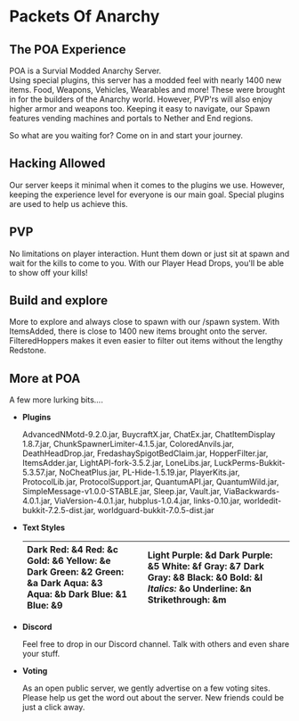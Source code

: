# Packets Of Anarchy

## The POA Experience

POA is a Survial Modded Anarchy Server.  
 Using special plugins, this server has a modded feel with nearly 1400 new items. Food, Weapons, Vehicles, Wearables and more! These were brought in for the builders of the Anarchy world. However, PVP'rs will also enjoy higher armor and weapons too. Keeping it easy to navigate, our Spawn features vending machines and portals to Nether and End regions.

 So what are you waiting for? Come on in and start your journey.

## Hacking Allowed

Our server keeps it minimal when it comes to the plugins we use. However, keeping the experience level for everyone is our main goal. Special plugins are used to help us achieve this.

## PVP

No limitations on player interaction. Hunt them down or just sit at spawn and wait for the kills to come to you. With our Player Head Drops, you'll be able to show off your kills!

## Build and explore

More to explore and always close to spawn with our /spawn system. With ItemsAdded, there is close to 1400 new items brought onto the server. FilteredHoppers makes it even easier to filter out items without the lengthy Redstone. 

## More at POA

A few more lurking bits....

* **Plugins**

  AdvancedNMotd-9.2.0.jar, BuycraftX.jar, ChatEx.jar, ChatItemDisplay 1.8.7.jar, ChunkSpawnerLimiter-4.1.5.jar, ColoredAnvils.jar, DeathHeadDrop.jar, FredashaySpigotBedClaim.jar, HopperFilter.jar, ItemsAdder.jar, LightAPI-fork-3.5.2.jar, LoneLibs.jar, LuckPerms-Bukkit-5.3.57.jar, NoCheatPlus.jar, PL-Hide-1.5.19.jar, PlayerKits.jar, ProtocolLib.jar, ProtocolSupport.jar, QuantumAPI.jar, QuantumWild.jar, SimpleMessage-v1.0.0-STABLE.jar, Sleep.jar, Vault.jar, ViaBackwards-4.0.1.jar, ViaVersion-4.0.1.jar, hubplus-1.0.4.jar, links-0.10.jar, worldedit-bukkit-7.2.5-dist.jar, worldguard-bukkit-7.0.5-dist.jar

* **Text Styles**

  | **Dark Red**: &4  **Red**: &c  **Gold**: &6  **Yellow**: &e  **Dark Green**: &2  **Green**: &a  **Dark Aqua**: &3  **Aqua**: &b  **Dark Blue**: &1  **Blue**: &9 |  | **Light Purple**: &d  **Dark Purple**: &5  **White**: &f  **Gray**: &7  **Dark Gray**: &8  **Black**: &0  **Bold**: &l  _Italics:_ &o  Underline: &n  Strikethrough: &m |
  | :--- | :--- | :--- |

* **Discord**

  Feel free to drop in our Discord channel. Talk with others and even share your stuff.

* **Voting**

  As an open public server, we gently advertise on a few voting sites. Please help us get the word out about the server. New friends could be just a click away.


